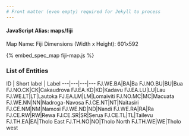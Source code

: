 ```yaml
---
# Front matter (even empty) required for Jekyll to process
---
```


#### JavaScript Alias: maps/fiji

Map Name: Fiji
Dimensions (Width x Height): 601x592



{% embed_spec_map fiji-map.js %}

### List of Entities

ID | Short label | Label
---|---|---|---
FJ.WE.BA|BA|Ba
FJ.NO.BU|BU|Bua
FJ.NO.CK|CK|Cakaudrova
FJ.EA.KD|KD|Kadavu
FJ.EA.LU|LU|Lau
FJ.WE.LT|LT|Lautoka
FJ.EA.LM|LM|Lomaiviti
FJ.NO.MC|MC|Macuata
FJ.WE.NN|NN|Nadroga-Navosa
FJ.CE.NT|NT|Naitasiri
FJ.CE.NM|NM|Namosi
FJ.WE.ND|ND|Nandi
FJ.WE.RA|RA|Ra
FJ.CE.RW|RW|Rewa
FJ.CE.SR|SR|Serua
FJ.CE.TL|TL|Tailevu
FJ.TH.EA|EA|Tholo East
FJ.TH.NO|NO|Tholo North
FJ.TH.WE|WE|Tholo west

